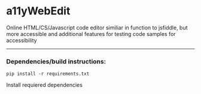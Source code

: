 # a11yWebEdit
Online HTML/CS/Javascript code editor similiar in function to jsfiddle, but more accessible and additional features for testing code samples for accessibility
<hr>
<h3>Dependencies/build instructions:</h3>
<code>pip install -r requirements.txt</code>
<p>Install requiered dependencies</p>
